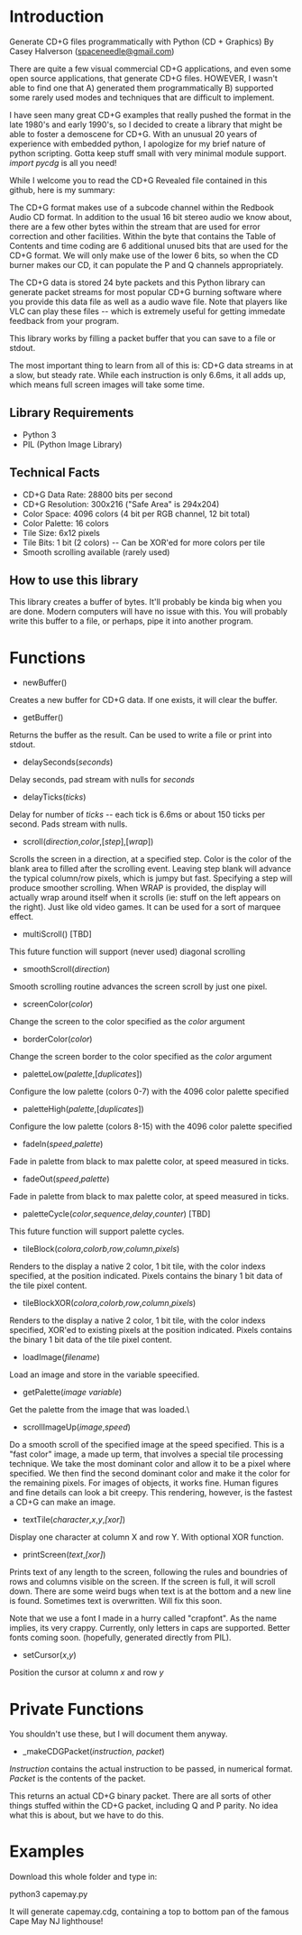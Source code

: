 # Introduction

Generate CD+G files programmatically with Python (CD + Graphics)
By Casey Halverson (spaceneedle@gmail.com)

There are quite a few visual commercial CD+G applications, and even some open source applications, that generate CD+G files. HOWEVER, I wasn't able to find one that A) generated them programmatically B) supported some rarely used modes and techniques that are difficult to implement.

I have seen many great CD+G examples that really pushed the format in the late 1980's and early 1990's, so I decided to create a library that might be able to foster a demoscene for CD+G. With an unusual 20 years of experience with embedded python, I apologize for my brief nature of python scripting. Gotta keep stuff small with very minimal module support. *import pycdg* is all you need!

While I welcome you to read the CD+G Revealed file contained in this github, here is my summary:

The CD+G format makes use of a subcode channel within the Redbook Audio CD format. In addition to the usual 16 bit stereo audio we know about, there are a few other bytes within the stream that are used for error correction and other facilities. Within the byte that contains the Table of Contents and time coding are 6 additional unused bits that are used for the CD+G format. We will only make use of the lower 6 bits, so when the CD burner makes our CD, it can populate the P and Q channels appropriately.

The CD+G data is stored 24 byte packets and this Python library can generate packet streams for most popular CD+G burning software where you provide this data file as well as a audio wave file. Note that players like VLC can play these files -- which is extremely useful for getting immedate feedback from your program.

This library works by filling a packet buffer that you can save to a file or stdout.

The most important thing to learn from all of this is: CD+G data streams in at a slow, but steady rate. While each instruction is only 6.6ms, it all adds up, which means full screen images will take some time.

## Library Requirements

* Python 3
* PIL (Python Image Library)

## Technical Facts

* CD+G Data Rate: 28800 bits per second
* CD+G Resolution: 300x216 ("Safe Area" is 294x204)
* Color Space: 4096 colors (4 bit per RGB channel, 12 bit total)
* Color Palette: 16 colors
* Tile Size: 6x12 pixels
* Tile Bits: 1 bit (2 colors) -- Can be XOR'ed for more colors per tile
* Smooth scrolling available (rarely used)

## How to use this library

This library creates a buffer of bytes. It'll probably be kinda big when you are done. Modern computers will have no issue with this. You will probably write this buffer to a file, or perhaps, pipe it into another program.

# Functions

* newBuffer()

Creates a new buffer for CD+G data. If one exists, it will clear the buffer.

* getBuffer()

Returns the buffer as the result. Can be used to write a file or print into stdout.

* delaySeconds(*seconds*)

Delay seconds, pad stream with nulls for *seconds*

* delayTicks(*ticks*)

Delay for number of *ticks* -- each tick is 6.6ms or about 150 ticks per second. Pads stream with nulls.

* scroll(*direction*,*color*,[*step*],[*wrap*])

Scrolls the screen in a direction, at a specified step. Color is the color of the blank area to filled after the scrolling event.
Leaving step blank will advance the typical column/row pixels, which is jumpy but fast. Specifying a step will produce smoother scrolling.
When WRAP is provided, the display will actually wrap around itself when it scrolls (ie: stuff on the left appears on the right). Just like
old video games. It can be used for a sort of marquee effect.

* multiScroll() [TBD]

This future function will support (never used) diagonal scrolling

* smoothScroll(*direction*)

Smooth scrolling routine advances the screen scroll by just one pixel.

* screenColor(*color*)

Change the screen to the color specified as the *color* argument

* borderColor(*color*)

Change the screen border to the color specified as the *color* argument

* paletteLow(*palette*,[*duplicates*])

Configure the low palette (colors 0-7) with the 4096 color palette specified

* paletteHigh(*palette*,[*duplicates*])

Configure the low palette (colors 8-15) with the 4096 color palette specified

* fadeIn(*speed*,*palette*)

Fade in palette from black to max palette color, at speed measured in ticks.

* fadeOut(*speed*,*palette*)

Fade in palette from black to max palette color, at speed measured in ticks.

* paletteCycle(*color*,*sequence*,*delay*,*counter*) [TBD]

This future function will support palette cycles.

* tileBlock(*colora*,*colorb*,*row*,*column*,*pixels*)

Renders to the display a native 2 color, 1 bit tile, with the color indexs specified, at the position indicated. Pixels contains the binary 1 bit data of the tile pixel content.

* tileBlockXOR(*colora*,*colorb*,*row*,*column*,*pixels*)

Renders to the display a native 2 color, 1 bit tile, with the color indexs specified, XOR'ed to existing pixels at the position indicated. Pixels contains the binary 1 bit data of the tile pixel content.

* loadImage(*filename*)

Load an image and store in the variable speecified.

* getPalette(*image variable*)

Get the palette from the image that was loaded.\

* scrollImageUp(*image*,*speed*)

Do a smooth scroll of the specified image at the speed specified. This is a "fast color" image, a made up term, that involves a special tile processing technique. We take the most dominant color and allow it to be a pixel where specified. We then find the second dominant color and make it the color for the remaining pixels. For images of objects, it works fine. Human figures and fine details can look a bit creepy. This rendering, however, is the fastest a CD+G can make an image.

* textTile(*character*,*x*,*y*,*[xor]*)

Display one character at column X and row Y. With optional XOR function. 

* printScreen(*text*,*[xor]*)

Prints text of any length to the screen, following the rules and boundries of rows and columns visible on the screen. If the screen is full, it will scroll down. There are some weird bugs when text is at the bottom and a new line is found. Sometimes text is overwritten. Will fix this soon. 

Note that we use a font I made in a hurry called "crapfont". As the name implies, its very crappy. Currently, only letters in caps are supported. Better fonts coming soon. (hopefully, generated directly from PIL).

* setCursor(*x*,*y*)

Position the cursor at column *x* and row *y*

# Private Functions

You shouldn't use these, but I will document them anyway.

* _makeCDGPacket(*instruction*, *packet*)

*Instruction* contains the actual instruction to be passed, in numerical format. 
*Packet* is the contents of the packet.

This returns an actual CD+G binary packet. There are all sorts of other things stuffed within the CD+G packet, including Q and P parity. No idea what this is about, but we have to do this.

# Examples

Download this whole folder and type in:

python3 capemay.py

It will generate capemay.cdg, containing a top to bottom pan of the famous Cape May NJ lighthouse!
